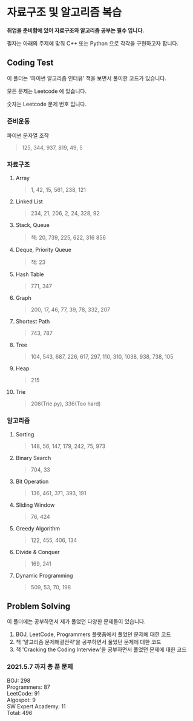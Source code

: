 # 자료구조 및 알고리즘 복습

**취업을 준비함에 있어 자료구조와 알고리즘 공부는 필수 입니다.**

필자는 아래의 주제에 맞춰 C++ 또는 Python 으로 각각을 구현하고자 합니다.

## Coding Test

이 폴더는 '파이썬 알고리즘 인터뷰' 책을 보면서 풀이한 코드가 있습니다.

모든 문제는 Leetcode 에 있습니다.

숫자는 Leetcode 문제 번호 입니다.

### 준비운동

파이썬 문자열 조작

> 125, 344, 937, 819, 49, 5

### 자료구조

1. Array
   > 1, 42, 15, 561, 238, 121
2. Linked List
   > 234, 21, 206, 2, 24, 328, 92
3. Stack, Queue
   > 책: 20, 739, 225, 622, 316
   > 856
4. Deque, Priority Queue
   > 책: 23
5. Hash Table
   > 771, 347
6. Graph
   > 200, 17, 46, 77, 39, 78, 332, 207
7. Shortest Path
   > 743, 787
8. Tree
   > 104, 543, 687, 226, 617, 297, 110, 310, 1038, 938, 738, 105
9. Heap
   > 215
10. Trie
    > 208(Trie.py), 336(Too hard)

### 알고리즘

1. Sorting
   > 148, 56, 147, 179, 242, 75, 973
2. Binary Search
   > 704, 33
3. Bit Operation
   > 136, 461, 371, 393, 191
4. Sliding Window
   > 76, 424
5. Greedy Algorithm
   > 122, 455, 406, 134
6. Divide & Conquer
   > 169, 241
7. Dynamic Programming
   > 509, 53, 70, 198

## Problem Solving

이 폴더에는 공부하면서 제가 풀었던 다양한 문제들이 있습니다.

1. BOJ, LeetCode, Programmers 플랫폼에서 풀었던 문제에 대한 코드
2. 책 '알고리즘 문제해결전략'을 공부하면서 풀었던 문제에 대한 코드
3. 책 'Cracking the Coding Interview'을 공부하면서 풀었던 문제에 대한 코드

### 2021.5.7 까지 총 푼 문제

BOJ: 298  
Programmers: 87  
LeetCode: 91  
Algospot: 9  
SW Expert Academy: 11  
Total: 496
